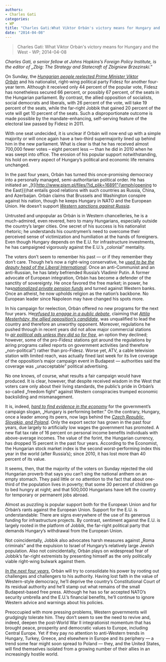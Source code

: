 ```yaml
---
authors: 
- Charles Gati
categories: 
- WP
title: "Charles Gati:What Viktor Orbán's victory means for Hungary and the West"
date: "2014-04-08"
---
```

> Charles Gati: What Viktor Orbán's victory means for Hungary and the West - WP; 2014-04-08

*Charles Gati, a senior fellow at Johns Hopkins’s Foreign Policy Institute, is the editor of „Zbig: The Strategy and Statecraft of Zbigniew Brzezinski.”*

On Sunday, the [*Hungarian people reelected Prime Minister Viktor Orbán*](http://www.bbc.com/news/world-europe-26908404) and his nationalist, right-wing political party Fidesz for another four-year term. Although it received only 44 percent of the popular vote, Fidesz has nonetheless secured 66 percent, or possibly 67 percent, of the seats in the Hungarian parliament. By contrast, the allied opposition of socialists, social democrats and liberals, with 26 percent of the vote, will take 19 percent of the seats, while the far-right Jobbik that gained 20 percent of the vote will get 10 percent of the seats. Such a disproportionate outcome is made possible by the mandate-enhancing, self-serving feature of the electoral law passed by Fidesz in 2011.

With one seat undecided, it is unclear if Orbán will now end up with a simple majority or will once again have a two-third supermajority lined up behind him in the new parliament. What is clear is that he has received almost 700,000 fewer votes – eight percent less — than he did in 2010 when he was swept into office. The erosion of his popular support notwithstanding, his hold on every aspect of Hungary’s political and economic life remains unchanged.

In the past four years, Orbán has turned this once-promising democracy into a personally managed, semi-authoritarian political order. He has initiated an „[t](http://www.pism.pl/files/?id_plik=16891”{\emph{opening to the East}})hat entails good relations with such countries as Russia, China, and Azerbaijan. Orbán claims that Brussels and Washington conspire against his nation, though he keeps Hungary in NATO and the European Union. He doesn’t support [*Western sanctions against Russia*](http://www.reuters.com/article/2014/03/28/us-ukraine-crisis-russia-hungary-idUSBREA2R0CD20140328).

Untrusted and unpopular as Orbán is in Western chancelleries, he is a much-admired, even revered, hero to many Hungarians, especially outside the country’s larger cities. One secret of his success is his nationalist rhetoric; he understands his countrymen’s need to overcome their perceived sense of victimization and humiliation at the hands of foreigners. Even though Hungary depends on the E.U. for infrastructure investments, he has campaigned vigorously against the E.U.’s „colonial” mentality.

The voters don’t seem to remember his past — or if they remember they don’t care. Though he’s now a right-wing conservative, he [*used to be the deputy head of the Liberal International*](http://www.miniszterelnok.hu/in_english_cv_of_viktor_orban/). Once an anti-Communist and an anti-Russian, he has lately befriended Russia’s Vladi­mir Putin. A former advocate of European integration, Orbán has become a defender of the sanctity of sovereignty. He once favored the free market; in power, he has[*nationalized private pension funds*](http://blogs.wsj.com/emergingeurope/2010/11/08/hungary-readies-to-nationalize-mandatory-private-pension-funds/) and turned against Western banks. Once an atheist, he now upholds religion as the nation’s backbone. No European leader since Napoleon may have changed his spots more.

In his campaign for reelection, Orbán offered no new programs for the next four years. He[*refused to engage in a public debate*](http://www.politics.hu/20140316/fidesz-dismisses-mesterhazys-call-for-tv-debate-with-orban/), claiming that [*Attila Mesterházy, the allied opposition’s candidate*](http://www.foxnews.com/world/2014/01/25/hungary-socialists-choose-attila-mesterhazy-to-lead-opposition-alliance-in/), was unqualified to lead the country and therefore an unworthy opponent. Moreover, regulations he pushed through in recent years did not allow major commercial stations to [*air political ads unless they did so for free*](http://www.csmonitor.com/World/Europe/2014/0406/Hungary-heads-to-the-polls.-Is-it-a-free-but-unfair-election-video), an option they declined; however, some of the pro-Fidesz stations got around the regulations by airing programs called reports on government activities (and therefore „non-political”) rather than pro-Fidesz. Worse yet, ATV, a cable television station with limited reach, was actually fined last week for its live coverage of the opposition’s major campaign event in Budapest — authorities said the coverage was „unacceptable” political advertising.

No one knows, of course, what results a fair campaign would have produced. It is clear, however, that despite received wisdom in the West that voters care only about their living standards, the public’s pride in Orbán’s so-called „freedom fight” against Western conspiracies trumped economic backsliding and mismanagement.

It is, indeed, [*hard to find evidence in the economy*](http://www.ft.com/cms/s/9b9aa140-b59d-11e3-a1bd-00144feabdc0,Authorised=false.html?_i_location=http%3A%2F%2Fwww.ft.com%2Fcms%2Fs%2F0%2F9b9aa140-b59d-11e3-a1bd-00144feabdc0.html%3Fsiteedition%3Duk&siteedition=uk&_i_referer=#axzz2y2c67Eyr) for the government’s campaign slogan, „Hungary is performing better.” On the contrary, Hungary, once a leader among its peers, now lags behind the [*Czech Republic, Slovakia, and Poland*](http://www.ft.com/intl/cms/s/0/9b9aa140-b59d-11e3-a1bd-00144feabdc0.html#axzz2y8MyT3kp). Only the export sector has grown in the past four years, due largely to artificially low wages the government has promoted. A new flat tax rate of 16 percent on personal income benefits individuals with above-average incomes. The value of the forint, the Hungarian currency, has dropped 15 percent in the past four years. According to the Economist, the Hungarian stock market index is the second worst-performing index this year in the world (after Russia’s); since 2010, it has lost more than 40 percent of its value.

It seems, then, that the majority of the voters on Sunday rejected the old Hungarian proverb that says you can’t sing the national anthem on an empty stomach. They paid little or no attention to the fact that about one-third of the population lives in poverty; that some 30 percent of children go to bed hungry at night; and that 500,000 Hungarians have left the country for temporary or permanent jobs abroad.

Almost as puzzling is popular support both for the European Union and for Orbán’s rants against the European Union. Support for the E.U. is understandable: There are signs everywhere of the use of its generous funding for infrastructure projects. By contrast, sentiment against the E.U. is largely rooted in the platform of Jobbik, the far-right political party that demands Hungary’s withdrawal from the European Union.

Not coincidentally, Jobbik also advocates harsh measures against „Roma criminals” and the expulsion to Israel of Hungary’s relatively large Jewish population. Also not coincidentally, Orbán plays on widespread fear of Jobbik’s far-right extremists by presenting himself as the only politically viable right-wing bulwark against them.

[*In the next four years*](http://www.economist.com/news/europe/21600169-viktor-orban-heads-third-termand-wants-centralise-power-four-more-years), Orbán will try to consolidate his power by rooting out challenges and challengers to his authority. Having lost faith in the value of Western-style democracy, he’ll deprive the country’s Constitutional Court of its residual authority and he’ll stamp out what remains of the small Budapest-based free press. Although he has so far accepted NATO’s security umbrella and the E.U.’s financial benefits, he’ll continue to ignore Western advice and warnings about his policies.

Preoccupied with more pressing problems, Western governments will grudgingly tolerate him. They don’t seem to see the need to revive and, indeed, deepen the post-World War II integrationist momentum that has brought peace, prosperity and democratic values to Europe, including Central Europe. Yet if they pay no attention to anti-Western trends in Hungary, Turkey, Greece, and elsewhere in Europe and its periphery — a trend some fear might soon spread to Poland — they, and the United States, will find themselves isolated from a growing number of their allies in an increasingly hostile world.
